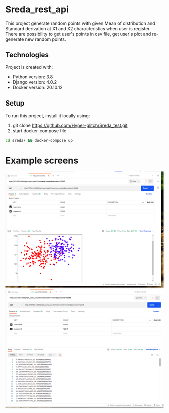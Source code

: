 # Sreda_rest_api
This project generate random points with given Mean of distribution and Standard derivation at X1 and X2 characteristics when user is register.
There are possibility to get user's points in csv file, get user's plot and re-generate new random points.

## Technologies
Project is created with:
* Python version: 3.8
* Django version: 4.0.2
* Docker version: 20.10.12

## Setup
To run this project, install it locally using:
1. git clone https://github.com/Hyper-glitch/Sreda_test.git
2. start docker-compose file
```bash
cd sreda/ && docker-compose up
```

# Example screens
![Algorithm schema](plot.png)
![Algorithm schema](csv.png)
